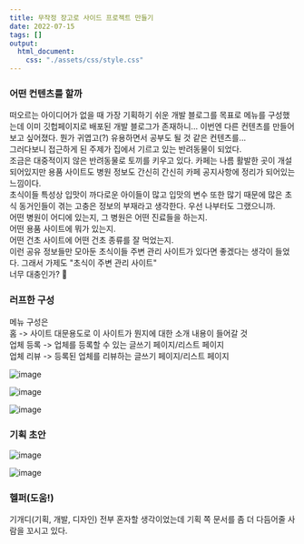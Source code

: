 ```yaml
---
title: 무작정 장고로 사이드 프로젝트 만들기
date: 2022-07-15
tags: []
output:
  html_document:
    css: "./assets/css/style.css"
---
```


### 어떤 컨텐츠를 할까   
떠오르는 아이디어가 없을 때 가장 기획하기 쉬운 개발 블로그를 목표로 메뉴를 구성했는데 이미 깃헙페이지로 배포된 개발 블로그가 존재하니... 이번엔 다른 컨텐츠를 만들어보고 싶어졌다. 뭔가 귀엽고(?) 유용하면서 공부도 될 것 같은 컨텐츠를...   
그러다보니 접근하게 된 주제가 집에서 기르고 있는 반려동물이 되었다.   
조금은 대중적이지 않은 반려동물로 토끼를 키우고 있다. 카페는 나름 활발한 곳이 개설되어있지만 용품 사이트도 병원 정보도 간신히 간신히 카페 공지사항에 정리가 되어있는 느낌이다.   
초식이들 특성상 입맛이 까다로운 아이들이 많고 입맛의 변수 또한 많기 때문에 많은 초식 동거인들이 겪는 고충은 정보의 부재라고 생각한다. 우선 나부터도 그랬으니까.   
어떤 병원이 어디에 있는지, 그 병원은 어떤 진료들을 하는지.   
어떤 용품 사이트에 뭐가 있는지.   
어떤 건초 사이트에 어떤 건초 종류를 잘 먹었는지.   
이런 공유 정보들만 모아둔 초식이들 주변 관리 사이트가 있다면 좋겠다는 생각이 들었다. 그래서 가제도 "초식이 주변 관리 사이트"   
너무 대충인가? 🤨   

### 러프한 구성
메뉴 구성은   
홈 -> 사이트 대문용도로 이 사이트가 뭔지에 대한 소개 내용이 들어갈 것      
업체 등록 -> 업체를 등록할 수 있는 글쓰기 페이지/리스트 페이지      
업체 리뷰 -> 등록된 업체를 리뷰하는 글쓰기 페이지/리스트 페이지       

![image](https://user-images.githubusercontent.com/24996316/179135264-f9f67c22-4dd1-4fc5-807e-9fb15c0a2843.png)


![image](https://user-images.githubusercontent.com/24996316/179135362-63804467-9652-41c9-9589-6e973dd9bcc9.png)


![image](https://user-images.githubusercontent.com/24996316/179135379-aa344d55-25ee-4f33-b4cb-48fd52f2858c.png)

### 기획 초안
![image](https://user-images.githubusercontent.com/24996316/179150708-7edd1db4-6b0d-4917-bf24-b5ead309715b.png)

![image](https://user-images.githubusercontent.com/24996316/179150802-4b4b0775-2758-4a4f-8b14-050553cb9c94.png)

### 헬퍼(도움!)
기개디(기획, 개발, 디자인) 전부 혼자할 생각이었는데 기획 쪽 문서를 좀 더 다듬어줄 사람을 꼬시고 있다.   

